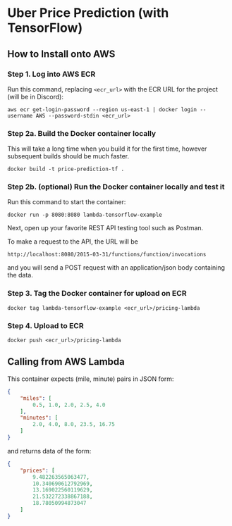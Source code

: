 # Uber Price Prediction (with TensorFlow)

## How to Install onto AWS

### Step 1. Log into AWS ECR

Run this command, replacing `<ecr_url>` with the ECR URL for the project (will be in Discord):
```
aws ecr get-login-password --region us-east-1 | docker login --username AWS --password-stdin <ecr_url>
```

### Step 2a. Build the Docker container locally

This will take a long time when you build it for the first time, however subsequent builds should be much faster.
```
docker build -t price-prediction-tf .
```

### Step 2b. (optional) Run the Docker container locally and test it

Run this command to start the container:
```
docker run -p 8080:8080 lambda-tensorflow-example
```

Next, open up your favorite REST API testing tool such as Postman.

To make a request to the API, the URL will be 
```
http://localhost:8080/2015-03-31/functions/function/invocations
```

and you will send a POST request with an application/json body containing the data.

### Step 3. Tag the Docker container for upload on ECR

```
docker tag lambda-tensorflow-example <ecr_url>/pricing-lambda
```

### Step 4. Upload to ECR

```
docker push <ecr_url>/pricing-lambda
```

## Calling from AWS Lambda

This container expects (mile, minute) pairs in JSON form:

```json
{
    "miles": [
        0.5, 1.0, 2.0, 2.5, 4.0
    ],
    "minutes": [
        2.0, 4.0, 8.0, 23.5, 16.75
    ]
}
```

and returns data of the form:

```json
{
    "prices": [
        9.482263565063477,
        10.340690612792969,
        13.169022560119629,
        21.532272338867188,
        18.78050994873047
    ]
}
```